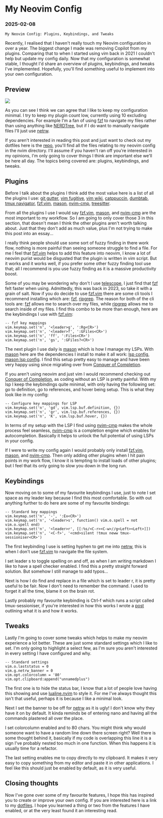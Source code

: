 # My Neovim Config

### 2025-02-08

```
My Neovim Config: Plugins, Keybindings, and Tweaks
```

Recently, I realised that I haven't really touch my Neovim configuration in
over a year.
The biggest change I made was removing Copilot from my plugins.
Comparing that to when I started using vim back in 2021 I couldn't help but
update my config daily.
Now that my configuration is somewhat stable, I thought I'd share an overview
of plugins, keybindings, and tweaks I've implemented.
Hopefully, you'll find something useful to implement into your own
configuration.

## Preview

![](../images/blog/myNeovimConfig/neovim.png)

As you can see I think we can agree that I like to keep my configuration
minimal.
I try to keep my plugin count low, currently using 10 excluding dependencies.
For example I'm a fan of using [fzf](https://github.com/junegunn/fzf)
to navigate my files rather than using anything like
[NERDTree](https://github.com/preservim/nerdtree), but if I do
want to manually navigate files I'll just use
[netrw](https://neovim.io/doc/user/pi_netrw.html).

If you aren't interested in reading this post and just want to check out my
dotfiles here is the [repo](https://github.com/nathanberry97/dotfiles),
you'll find all the files relating to my neovim config in the nvim directory.
I'll assume if you haven't ran off you're interested in my opinions,
I'm only going to cover things I think are important else we'll be here all
day.
The topics being covered are: plugins, keybindings, and tweaks.

## Plugins

Before I talk about the plugins I think add the most value
here is a list of all the plugins I use:
[git gutter](https://github.com/airblade/vim-gitgutter),
[vim fugitive](https://github.com/tpope/vim-fugitive),
[vim wiki](https://github.com/vimwiki/vimwiki),
[catppuccin](https://github.com/catppuccin/nvim),
[dumbtab](https://github.com/nathanberry97/dumbtab.nvim),
[tmux navigator](https://github.com/christoomey/vim-tmux-navigator),
[fzf.vim](https://github.com/junegunn/fzf.vim),
[mason](https://github.com/williamboman/mason.nvim),
[nvim-cmp](https://github.com/hrsh7th/nvim-cmp),
[treesitter](https://github.com/nvim-treesitter/nvim-treesitter).

From all the plugins I use I would say
[fzf.vim](https://github.com/junegunn/fzf.vim),
[mason](https://github.com/williamboman/mason.nvim), and
[nvim-cmp](https://github.com/hrsh7th/nvim-cmp)
are the most important to my workflow.
So I am going to only cover those 3 in this section, that doesn't mean I think
the other plugins aren't worth talking about.
Just that they don't add as much value, plus I'm not trying to make this post
into an essay...

I really think people should use some sort of fuzzy finding in there work flow,
nothing is more painful than seeing someone struggle to find a file.
For me I feel that [fzf.vim](https://github.com/junegunn/fzf.vim) helps to add
this feature into neovim, I know a lot of neovim purist would be disgusted that
the plugin is written in vim script.
But it works and it works well, if you prefer some other
fuzzy finding tool use that; all I recommend is you use fuzzy finding as it is
a massive productivity boost.

Some of you may be wondering why don't I use
[telescope](https://github.com/nvim-telescope/telescope.nvim), I just find that
[fzf](https://github.com/junegunn/fzf)
felt faster when using.
Admittedly, this was back in 2023, so take it with a grain of salt.
Now if you do decide to use [fzf.vim](https://github.com/junegunn/fzf.vim)
there are some cli tools I recommend installing which are:
[fzf](https://github.com/junegunn/fzf),
[ripgrep](https://github.com/BurntSushi/ripgrep).
The reason for both of the cli tools are:
[fzf](https://github.com/junegunn/fzf) allows me to search over my files,
while [ripgrep](https://github.com/BurntSushi/ripgrep) allows me to search
inside of my files.
I find this combo to be more than enough, here are the keybindings I use
with [fzf.vim](https://github.com/junegunn/fzf.vim):

```
-- fzf key mappings
vim.keymap.set('n', '<leader>g', ':Rg<CR>')
vim.keymap.set('n', '<leader>f', ':GFiles<CR>')
vim.keymap.set('n', 'ff', ':Files<CR>')
vim.keymap.set('n', 'gs', ':GFiles?<CR>')
```

The next plugin I use daily is
[mason](https://github.com/williamboman/mason.nvim)
which is how I manage my LSPs.
With [mason](https://github.com/williamboman/mason.nvim) here are the
dependencies I install to make it all work:
[lsp config](https://github.com/neovim/nvim-lspconfig),
[mason lsp config](https://github.com/williamboman/mason-lspconfig.nvim).
I find this setup pretty easy to manage and have been very happy using
since migrating over from
[Conquer of Completion](https://github.com/neoclide/coc.nvim).

If you aren't using neovim and just vim I would recommend checking out
[Conquer of Completion](https://github.com/neoclide/coc.nvim), as coding
without an LSP is pretty painful.
With my lsp I keep the keybindings quite minimal, with only having the
following set: go to definition, go to references, and hover being setup.
This is what they look like in my config:

```
-- Configure key mappings for LSP
vim.keymap.set('n', 'gd', vim.lsp.buf.definition, {})
vim.keymap.set('n', 'gr', vim.lsp.buf.references, {})
vim.keymap.set('n', 'K', vim.lsp.buf.hover, {})
```

In terms of my setup with the LSP I find using
[nvim-cmp](https://github.com/hrsh7th/nvim-cmp)
makes the whole process feel seamless,
[nvim-cmp](https://github.com/hrsh7th/nvim-cmp)
is a completion engine which enables for autocompletion.
Basically it helps to unlock the full potential of using LSPs in your
config.

If I were to write my config again I would probably only install
[fzf.vim](https://github.com/junegunn/fzf.vim),
[mason](https://github.com/williamboman/mason.nvim), and
[nvim-cmp](https://github.com/hrsh7th/nvim-cmp).
Then only adding other plugins when I hit pain points in my work flow,
I know it is tempting to install loads of other plugins; but I feel
that its only going to slow you down in the long run.

## Keybindings

Now moving on to some of my favourite keybindings I use, just to note I set
space as my leader key because I find this most comfortable.
So with out anything further to do here are some of my favourite bindings:

```
-- Standard key mappings
vim.keymap.set('n', '-', ':Ex<CR>')
vim.keymap.set('n', '<leader>s', function() vim.o.spell = not vim.o.spell end)
vim.keymap.set('n', '<leader>r', [[:%s/<C-r><C-w>//g<Left><Left>]])
vim.keymap.set('n', '<C-f>', '<cmd>silent !tmux neww tmux-sessioniser<CR>')
```

The first keybinding I use is setting hyphen to get me into
[netrw](https://neovim.io/doc/user/pi_netrw.html),
this is when I don't use
[fzf.vim](https://github.com/junegunn/fzf.vim) to navigate the file system.

I set leader s to toggle spelling on and off, as when I am writing
markdown I like to have a spell checker enabled.
I find this a pretty straight forward solution.
But somehow I still manage to add typos...

Next is how I do find and replace in a file which is set to leader
r, it is pretty useful to be fair.
Now I don't need to remember the command.
I used to forget it all the time, blame it on the brain rot.

Lastly probably my favourite keybinding is Ctrl-f which
runs a script called tmux-sessioniser, if you're interested in how
this works I wrote a [post](./fzfSession.html) outlining what it is and how
it works.

## Tweaks

Lastly I'm going to cover some tweaks which helps to make my neovim
experience a lot better.
These are just some standard settings which I like to set.
I'm only going to highlight a select few, as I'm sure you aren't interested in
every setting I have configured and why.

```
-- Standard settings
vim.o.laststatus = 0
vim.g.netrw_banner = 0
vim.opt.colorcolumn = '80'
vim.opt.clipboard:append("unnamedplus")
```

The first one is to hide the status bar, I know that a lot of people love
having this showing and use
[lualine.nvim](https://github.com/nvim-lualine/lualine.nvim)
to style it.
For me I've always thought this isn't that useful,
perhaps it is because I like a minimal look.

Next I set the banner to be off for
[netrw](https://neovim.io/doc/user/pi_netrw.html)
as it is ugly!
I don't know why they have it on by default.
It kinda reminds be of entering nano and having all the commands plastered
all over the place.

I set colorcolumn enabled and to 80 chars.
You might think why would someone want to have a random line down there screen
right? Well there is some thought behind it, basically if my code is
overlapping this line it is a sign I've probably nested too much in one
function.
When this happens it is usually time for a refactor.

The last setting enables me to copy directly to my clipboard.
It makes it very easy to copy something from my editor and paste it in other
applications.
I feel like this should just be enabled by default, as it is very useful.

## Closing thoughts

Now I've gone over some of my favourite features, I hope this has inspired you
to create or improve your own config.
If you are interested here is a link to my
[dotfiles](https://github.com/nathanberry97/dotfiles).
I hope you learned a thing or two from the features I have enabled,
or at the very least found it an interesting read.
